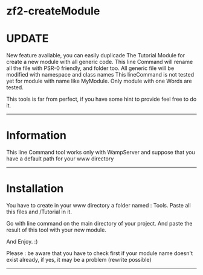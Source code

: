 zf2-createModule
================

UPDATE
======

New feature available, you can easily duplicade The Tutorial Module for create a new module with all generic code.
This line Command will rename all the file with PSR-0 friendly, and folder too. All generic file will be modified with namespace and class names
This lineCommand is not tested yet for module with name like MyModule. Only module with one Words are tested.

This tools is far from perfect, if you have some hint to provide feel free to do it.
______
Information
===========

This line Command tool works only with WampServer and  suppose that you have a default path for your www directory
___________
Installation
============

You have to create in your www directory a folder named : Tools. Paste all this files and /Tutorial in it.

Go with line command on the main directory of your project. And paste the result of this tool with your new module.

And Enjoy. :)

Please : be aware that you have to check first if your module name doesn't exist already, if yes, it may be a problem (rewrite possible)

___________
